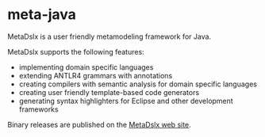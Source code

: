 # meta-java
MetaDslx is a user friendly metamodeling framework for Java.

MetaDslx supports the following features:
* implementing domain specific languages
* extending ANTLR4 grammars with annotations
* creating compilers with semantic analysis for domain specific languages
* creating user friendly template-based code generators
* generating syntax highlighters for Eclipse and other development frameworks

Binary releases are published on the [MetaDslx web site](https://www.iit.bme.hu/~sbalazs/meta/).

